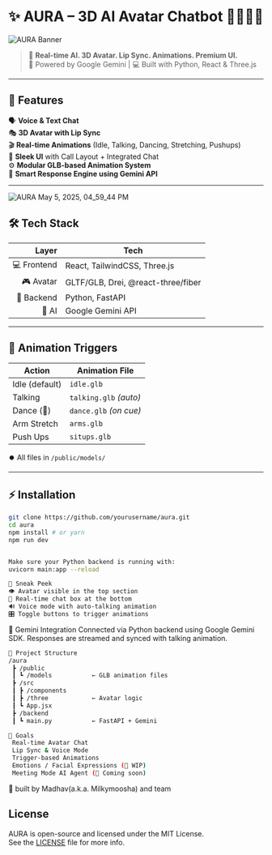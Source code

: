# ✨ AURA – 3D AI Avatar Chatbot 👩‍💻🧠💬

![AURA Banner](https://github.com/user-attachments/assets/62b535c3-76de-4b68-baa0-ed87d4a909da)

> 🚀 **Real-time AI. 3D Avatar. Lip Sync. Animations. Premium UI.**  
> 🧬 Powered by Google Gemini | 💻 Built with Python, React & Three.js


---

## 🧩 Features

🗣️ **Voice & Text Chat**  
🎭 **3D Avatar with Lip Sync**  
🎬 **Real-time Animations** (Idle, Talking, Dancing, Stretching, Pushups)  
🎨 **Sleek UI** with Call Layout + Integrated Chat  
⚙️ **Modular GLB-based Animation System**  
🧠 **Smart Response Engine using Gemini API**

---

![AURA May 5, 2025, 04_59_44 PM](https://github.com/user-attachments/assets/8b4a2de8-965a-4d7b-876c-aa122734327e)



## 🛠️ Tech Stack

| Layer      | Tech                          |
|-----------:|-------------------------------|
| 💻 Frontend | React, TailwindCSS, Three.js |
| 🎮 Avatar   | GLTF/GLB, Drei, @react-three/fiber |
| 🧠 Backend  | Python, FastAPI               |
| 🤖 AI       | Google Gemini API             |

---

## 🔄 Animation Triggers

| Action        | Animation File          |
|---------------|-------------------------|
| Idle (default)| `idle.glb`              |
| Talking       | `talking.glb` *(auto)*  |
| Dance (🎵)     | `dance.glb` *(on cue)*  |
| Arm Stretch   | `arms.glb`              |
| Push Ups      | `situps.glb`            |

⏺️ All files in `/public/models/`

---

## ⚡ Installation

```bash
git clone https://github.com/yourusername/aura.git
cd aura
npm install # or yarn
npm run dev


Make sure your Python backend is running with:
uvicorn main:app --reload
```
```bash
🧪 Sneak Peek
👁️ Avatar visible in the top section
💬 Real-time chat box at the bottom
🔊 Voice mode with auto-talking animation
🎛️ Toggle buttons to trigger animations
```
🧠 Gemini Integration
Connected via Python backend using Google Gemini SDK.
Responses are streamed and synced with talking animation.

```bash
📁 Project Structure
/aura
 ┣ /public
 ┃ ┗ /models           ← GLB animation files
 ┣ /src
 ┃ ┣ /components
 ┃ ┣ /three            ← Avatar logic
 ┃ ┗ App.jsx
 ┣ /backend
 ┃ ┗ main.py           ← FastAPI + Gemini
```
```bash
🧿 Goals
 Real-time Avatar Chat
 Lip Sync & Voice Mode
 Trigger-based Animations
 Emotions / Facial Expressions (🧪 WIP)
 Meeting Mode AI Agent (🧠 Coming soon)
```


🧠 built by Madhav(a.k.a. Milkymoosha) and team


## License

AURA is open-source and licensed under the MIT License.  
See the [LICENSE](./LICENSE) file for more info.
